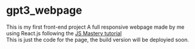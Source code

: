 # gpt3_webpage
This is my first front-end project
A full responsive webpage made by me using React.js following the [JS Mastery tutorial](https://www.youtube.com/watch?v=LMagNcngvcU) <br/>
This is just the code for the page, the build version will be deployied soon.
